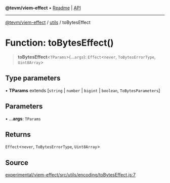 **@tevm/viem-effect** • [Readme](../../README.md) \| [API](../../modules.md)

***

[@tevm/viem-effect](../../README.md) / [utils](../README.md) / toBytesEffect

# Function: toBytesEffect()

> **toBytesEffect**\<`TParams`\>(...`args`): `Effect`\<`never`, `ToBytesErrorType`, `Uint8Array`\>

## Type parameters

• **TParams** extends [`string` \| `number` \| `bigint` \| `boolean`, `ToBytesParameters`]

## Parameters

• ...**args**: `TParams`

## Returns

`Effect`\<`never`, `ToBytesErrorType`, `Uint8Array`\>

## Source

[experimental/viem-effect/src/utils/encoding/toBytesEffect.js:7](https://github.com/evmts/tevm-monorepo/blob/main/experimental/viem-effect/src/utils/encoding/toBytesEffect.js#L7)
